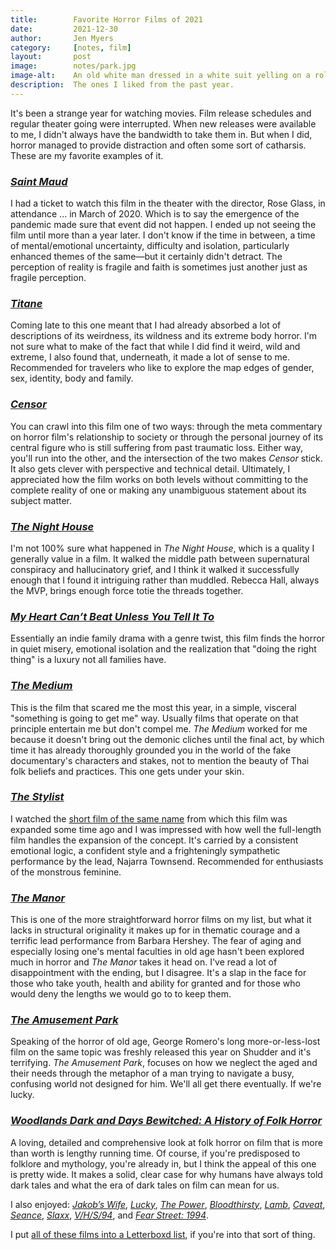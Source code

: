 ```yaml
---
title:        Favorite Horror Films of 2021
date:         2021-12-30
author:       Jen Myers
category:     [notes, film]
layout:       post
image:        notes/park.jpg
image-alt:    An old white man dressed in a white suit yelling on a roller coaster
description:  The ones I liked from the past year.
---
```


It's been a strange year for watching movies.  Film release schedules and regular theater going were interrupted. When new releases were available to me, I didn't always have the bandwidth to take them in. But when I did, horror managed to provide distraction and often some sort of catharsis. These are my favorite examples of it.

<h3><a href="https://letterboxd.com/film/saint-maud/"><em>Saint Maud</em></a></h3>

I had a ticket to watch this film in the theater with the director, Rose Glass, in attendance ... in March of 2020. Which is to say the emergence of the pandemic made sure that event did not happen. I ended up not seeing the film until more than a year later. I don't know if the time in between, a time of mental/emotional uncertainty, difficulty and isolation, particularly enhanced themes of the same—but it certainly didn't detract. The perception of reality is fragile and faith is sometimes just another just as fragile perception.

<h3><a href="https://letterboxd.com/film/titane/"><em>Titane</em></a></h3>

Coming late to this one meant that I had already absorbed a lot of descriptions of its weirdness, its wildness and its extreme body horror. I'm not sure what to make of the fact that while I did find it weird, wild and extreme, I also found that, underneath, it made a lot of sense to me. Recommended for travelers who like to explore the map edges of gender, sex, identity, body and family.

<h3><a href="https://letterboxd.com/film/censor-2021/"><em>Censor</em></a></h3>

You can crawl into this film one of two ways: through the meta commentary on horror film's relationship to society or through the personal journey of its central figure who is still suffering from past traumatic loss. Either way, you'll run into the other, and the intersection of the two makes _Censor_ stick. It also gets clever with perspective and technical detail. Ultimately, I appreciated how the film works on both levels without committing to the complete reality of one or making any unambiguous statement about its subject matter.

<h3><a href="https://letterboxd.com/film/the-night-house/"><em>The Night House</em></a></h3>

I'm not 100% sure what happened in _The Night House_, which is a quality I generally value in a film. It walked the middle path between supernatural conspiracy and hallucinatory grief, and I think it walked it successfully enough that I found it intriguing rather than muddled. Rebecca Hall, always the MVP, brings enough force totie the threads together.

<h3><a href="https://letterboxd.com/film/my-heart-cant-beat-unless-you-tell-it-to/"><em>My Heart Can’t Beat Unless You Tell It To</em></a></h3>

Essentially an indie family drama with a genre twist, this film finds the horror in quiet misery, emotional isolation and the realization that "doing the right thing" is a luxury not all families have.

<h3><a href="https://letterboxd.com/film/the-medium-2021/"><em>The Medium</em></a></h3>

This is the film that scared me the most this year, in a simple, visceral "something is going to get me" way. Usually films that operate on that principle entertain me but don't compel me. _The Medium_ worked for me because it doesn't bring out the demonic cliches until the final act, by which time it has already thoroughly grounded you in the world of the fake documentary's characters and stakes, not to mention the beauty of Thai folk beliefs and practices. This one gets under your skin.

<h3><a href="https://letterboxd.com/film/the-stylist-2020/"><em>The Stylist</em></a></h3>

I watched the [short film of the same name](https://vimeo.com/162331184) from which this film was expanded some time ago and I was impressed with how well the full-length film handles the expansion of the concept. It's carried by a consistent emotional logic, a confident style and a frighteningly sympathetic performance by the lead, Najarra Townsend. Recommended for enthusiasts of the monstrous feminine.

<h3><a href="https://letterboxd.com/film/the-manor-2021-1/"><em>The Manor</em></a></h3>

This is one of the more straightforward horror films on my list, but what it lacks in structural originality it makes up for in thematic courage and a terrific lead performance from Barbara Hershey. The fear of aging and especially losing one's mental faculties in old age hasn't been explored much in horror and _The Manor_ takes it head on. I've read a lot of disappointment with the ending, but I disagree. It's a slap in the face for those who take youth, health and ability for granted and for those who would deny the lengths we would go to to keep them.

<h3><a href="https://letterboxd.com/film/the-amusement-park/"><em>The Amusement Park</em></a></h3>

Speaking of the horror of old age, George Romero's long more-or-less-lost film on the same topic was freshly released this year on Shudder and it's terrifying. _The Amusement Park_, focuses on how we neglect the aged and their needs through the metaphor of a man trying to navigate a busy, confusing world not designed for him. We'll all get there eventually. If we're lucky.

<h3><a href="https://letterboxd.com/film/woodlands-dark-and-days-bewitched-a-history-of-folk-horror/"><em>Woodlands Dark and Days Bewitched: A History of Folk Horror</em></a></h3>

A loving, detailed and comprehensive look at folk horror on film that is more than worth is lengthy running time. Of course, if you're predisposed to folklore and mythology, you're already in, but I think the appeal of this one is pretty wide. It makes a solid, clear case for why humans have always told dark tales and what the era of dark tales on film can mean for us.

I also enjoyed: [_Jakob’s Wife_](https://letterboxd.com/film/jakobs-wife/), [_Lucky_](https://letterboxd.com/film/lucky-2020-1/), [_The Power_](https://letterboxd.com/film/the-power-2021-1/), [_Bloodthirsty_](https://letterboxd.com/film/bloodthirsty/), [_Lamb_](https://letterboxd.com/film/lamb-2021/), [_Caveat_](https://letterboxd.com/film/caveat-2020/), [_Seance_](https://letterboxd.com/film/seance-2021/), [_Slaxx_](https://letterboxd.com/film/slaxx/), [_V/H/S/94_](https://letterboxd.com/film/v-h-s-94/), and [_Fear Street: 1994_](https://letterboxd.com/film/fear-street-1994/).

I put [all of these films into a Letterboxd list](https://letterboxd.com/jenmyers/list/favorite-horror-films-of-2021/), if you're into that sort of thing.
